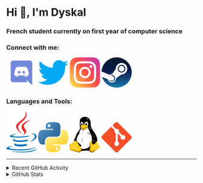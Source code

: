 # Hi 👋, I'm Dyskal

### French student currently on first year of computer science

### Connect with me:

![Discord](./images/discord.svg "Dyskal#9636")
[![Twitter](./images/twitter.svg "@dyskal")](https://twitter.com/dyskal)
[![Instagram](./images/insta.svg "@dyskal")](https://instagram.com/dyskal)
[![Steam](./images/steam.svg "dyskal")](https://steamcommunity.com/id/dyskal/)

### Languages and Tools:

[![Java](./images/java.svg)](https://www.oracle.com/java/)
[![Python](./images/python.svg)](https://www.python.org/)
![Linux](./images/linux.svg)
[![Git](./images/git.svg)](https://git-scm.com/)

---

<details>
<summary>Recent GitHub Activity</summary>

<!--START_SECTION:activity-->


1. 🎉 Merged PR [#39](https://github.com/Dyskal/TwitchPlayerOpener/pull/39) in [Dyskal/TwitchPlayerOpener](https://github.com/Dyskal/TwitchPlayerOpener)
2. 🎉 Merged PR [#38](https://github.com/Dyskal/TwitchPlayerOpener/pull/38) in [Dyskal/TwitchPlayerOpener](https://github.com/Dyskal/TwitchPlayerOpener)
3. 🎉 Merged PR [#37](https://github.com/Dyskal/TwitchPlayerOpener/pull/37) in [Dyskal/TwitchPlayerOpener](https://github.com/Dyskal/TwitchPlayerOpener)
4. 🎉 Merged PR [#36](https://github.com/Dyskal/TwitchPlayerOpener/pull/36) in [Dyskal/TwitchPlayerOpener](https://github.com/Dyskal/TwitchPlayerOpener)
5. 🎉 Merged PR [#35](https://github.com/Dyskal/TwitchPlayerOpener/pull/35) in [Dyskal/TwitchPlayerOpener](https://github.com/Dyskal/TwitchPlayerOpener)
5. 🎉 Merged PR [#16](https://github.com/Dyskal/DiscordRP/pull/16) in [Dyskal/DiscordRP](https://github.com/Dyskal/DiscordRP)
6. 🎉 Merged PR [#17](https://github.com/Dyskal/TwitchPlayerOpener/pull/17) in [Dyskal/TwitchPlayerOpener](https://github.com/Dyskal/TwitchPlayerOpener)

<!--END_SECTION:activity-->

</details>

<details>
<summary>GitHub Stats</summary>

![GitHub Stats](https://github-readme-stats.vercel.app/api/top-langs?username=dyskal&show_icons=true&locale=en&layout=compact&card_width=445&langs_count=10&hide_borders=true)
![GitHub Stats](https://github-readme-stats.vercel.app/api?username=dyskal&show_icons=true&locale=en&include_all_commits=true&hide_borders=true)
</details>

